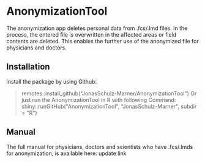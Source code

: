 # AnonymizationTool
The anonymization app deletes personal data from .fcs/.lmd files. In the process, the entered file is overwritten in the affected areas or field contents are deleted. This enables the further use of the anonymized file for physicians and doctors. 

## Installation
Install the package by using Github:
> remotes::install_github("JonasSchulz-Marner/AnonymizationTool")
Or just run the AnonymizationTool in R with following Command:
> shiny::runGitHub("AnonymizationTool", "JonasSchulz-Marner", subdir = "R")

## Manual
The full manual for physicians, doctors and scientists who have .fcs/.lmds for anonymization, is available here: update link 
